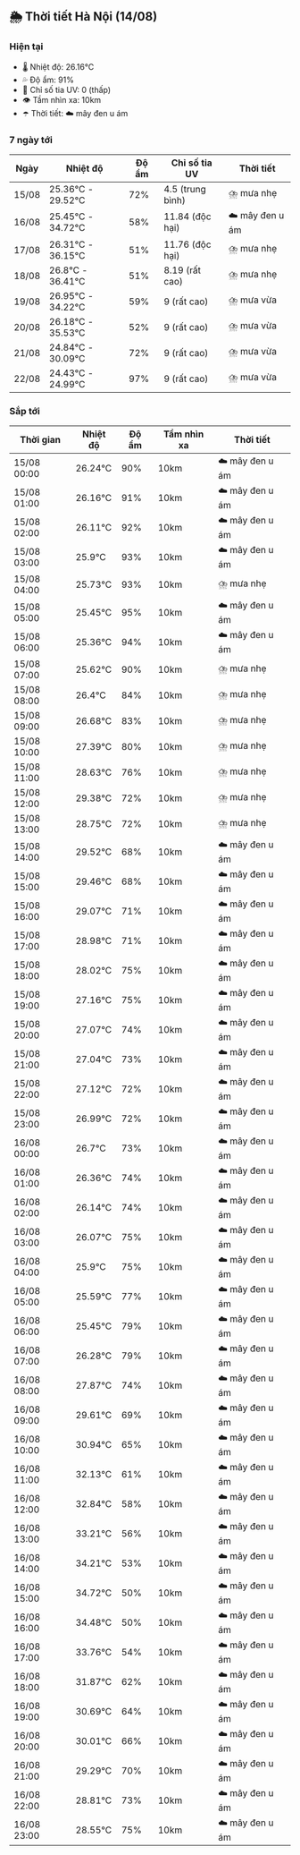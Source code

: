 ## 🌦️ Thời tiết Hà Nội (14/08)

### Hiện tại

- 🌡️ Nhiệt độ: 26.16℃
- 💦 Độ ẩm: 91%
- 🌟 Chỉ số tia UV: 0 (thấp)
- 👁️ Tầm nhìn xa: 10km
- ☂️ Thời tiết: ☁️ mây đen u ám

### 7 ngày tới

| Ngày | Nhiệt độ | Độ ẩm | Chỉ số tia UV | Thời tiết |
| --- | --- | --- | --- | --- |
| 15/08 | 25.36℃ - 29.52℃ | 72% | 4.5 (trung bình) | ⛈️ mưa nhẹ |
| 16/08 | 25.45℃ - 34.72℃ | 58% | 11.84 (độc hại) | ☁️ mây đen u ám |
| 17/08 | 26.31℃ - 36.15℃ | 51% | 11.76 (độc hại) | ⛈️ mưa nhẹ |
| 18/08 | 26.8℃ - 36.41℃ | 51% | 8.19 (rất cao) | ⛈️ mưa nhẹ |
| 19/08 | 26.95℃ - 34.22℃ | 59% | 9 (rất cao) | ⛈️ mưa vừa |
| 20/08 | 26.18℃ - 35.53℃ | 52% | 9 (rất cao) | ⛈️ mưa vừa |
| 21/08 | 24.84℃ - 30.09℃ | 72% | 9 (rất cao) | ⛈️ mưa vừa |
| 22/08 | 24.43℃ - 24.99℃ | 97% | 9 (rất cao) | ⛈️ mưa vừa |

### Sắp tới

| Thời gian | Nhiệt độ | Độ ẩm | Tầm nhìn xa | Thời tiết |
| --- | --- | --- | --- | --- |
| 15/08 00:00 | 26.24℃ | 90% | 10km | ☁️ mây đen u ám |
| 15/08 01:00 | 26.16℃ | 91% | 10km | ☁️ mây đen u ám |
| 15/08 02:00 | 26.11℃ | 92% | 10km | ☁️ mây đen u ám |
| 15/08 03:00 | 25.9℃ | 93% | 10km | ☁️ mây đen u ám |
| 15/08 04:00 | 25.73℃ | 93% | 10km | ⛈️ mưa nhẹ |
| 15/08 05:00 | 25.45℃ | 95% | 10km | ☁️ mây đen u ám |
| 15/08 06:00 | 25.36℃ | 94% | 10km | ☁️ mây đen u ám |
| 15/08 07:00 | 25.62℃ | 90% | 10km | ⛈️ mưa nhẹ |
| 15/08 08:00 | 26.4℃ | 84% | 10km | ⛈️ mưa nhẹ |
| 15/08 09:00 | 26.68℃ | 83% | 10km | ⛈️ mưa nhẹ |
| 15/08 10:00 | 27.39℃ | 80% | 10km | ⛈️ mưa nhẹ |
| 15/08 11:00 | 28.63℃ | 76% | 10km | ⛈️ mưa nhẹ |
| 15/08 12:00 | 29.38℃ | 72% | 10km | ⛈️ mưa nhẹ |
| 15/08 13:00 | 28.75℃ | 72% | 10km | ⛈️ mưa nhẹ |
| 15/08 14:00 | 29.52℃ | 68% | 10km | ☁️ mây đen u ám |
| 15/08 15:00 | 29.46℃ | 68% | 10km | ☁️ mây đen u ám |
| 15/08 16:00 | 29.07℃ | 71% | 10km | ☁️ mây đen u ám |
| 15/08 17:00 | 28.98℃ | 71% | 10km | ☁️ mây đen u ám |
| 15/08 18:00 | 28.02℃ | 75% | 10km | ☁️ mây đen u ám |
| 15/08 19:00 | 27.16℃ | 75% | 10km | ☁️ mây đen u ám |
| 15/08 20:00 | 27.07℃ | 74% | 10km | ☁️ mây đen u ám |
| 15/08 21:00 | 27.04℃ | 73% | 10km | ☁️ mây đen u ám |
| 15/08 22:00 | 27.12℃ | 72% | 10km | ☁️ mây đen u ám |
| 15/08 23:00 | 26.99℃ | 72% | 10km | ☁️ mây đen u ám |
| 16/08 00:00 | 26.7℃ | 73% | 10km | ☁️ mây đen u ám |
| 16/08 01:00 | 26.36℃ | 74% | 10km | ☁️ mây đen u ám |
| 16/08 02:00 | 26.14℃ | 74% | 10km | ☁️ mây đen u ám |
| 16/08 03:00 | 26.07℃ | 75% | 10km | ☁️ mây đen u ám |
| 16/08 04:00 | 25.9℃ | 75% | 10km | ☁️ mây đen u ám |
| 16/08 05:00 | 25.59℃ | 77% | 10km | ☁️ mây đen u ám |
| 16/08 06:00 | 25.45℃ | 79% | 10km | ☁️ mây đen u ám |
| 16/08 07:00 | 26.28℃ | 79% | 10km | ☁️ mây đen u ám |
| 16/08 08:00 | 27.87℃ | 74% | 10km | ☁️ mây đen u ám |
| 16/08 09:00 | 29.61℃ | 69% | 10km | ☁️ mây đen u ám |
| 16/08 10:00 | 30.94℃ | 65% | 10km | ☁️ mây đen u ám |
| 16/08 11:00 | 32.13℃ | 61% | 10km | ☁️ mây đen u ám |
| 16/08 12:00 | 32.84℃ | 58% | 10km | ☁️ mây đen u ám |
| 16/08 13:00 | 33.21℃ | 56% | 10km | ☁️ mây đen u ám |
| 16/08 14:00 | 34.21℃ | 53% | 10km | ☁️ mây đen u ám |
| 16/08 15:00 | 34.72℃ | 50% | 10km | ☁️ mây đen u ám |
| 16/08 16:00 | 34.48℃ | 50% | 10km | ☁️ mây đen u ám |
| 16/08 17:00 | 33.76℃ | 54% | 10km | ☁️ mây đen u ám |
| 16/08 18:00 | 31.87℃ | 62% | 10km | ☁️ mây đen u ám |
| 16/08 19:00 | 30.69℃ | 64% | 10km | ☁️ mây đen u ám |
| 16/08 20:00 | 30.01℃ | 66% | 10km | ☁️ mây đen u ám |
| 16/08 21:00 | 29.29℃ | 70% | 10km | ☁️ mây đen u ám |
| 16/08 22:00 | 28.81℃ | 73% | 10km | ☁️ mây đen u ám |
| 16/08 23:00 | 28.55℃ | 75% | 10km | ☁️ mây đen u ám |
